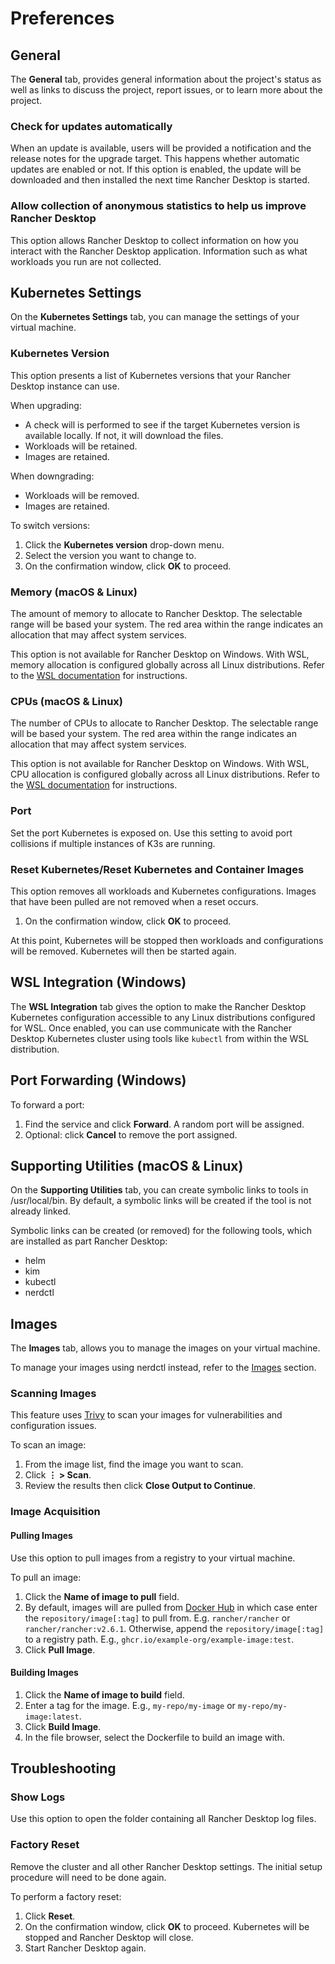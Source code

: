 # Preferences

## General

The **General** tab, provides general information about the project's status as well as links to discuss the project, report issues, or to learn more about the project.

### Check for updates automatically

When an update is available, users will be provided a notification and the release notes for the upgrade target. This happens whether automatic updates are enabled or not. If this option is enabled, the update will be downloaded and then installed the next time Rancher Desktop is started.

### Allow collection of anonymous statistics to help us improve Rancher Desktop

This option allows Rancher Desktop to collect information on how you interact with the Rancher Desktop application. Information such as what workloads you run are not collected.

## Kubernetes Settings

On the **Kubernetes Settings** tab, you can manage the settings of your virtual machine.

### Kubernetes Version

This option presents a list of Kubernetes versions that your Rancher Desktop instance can use. 

When upgrading:

- A check will is performed to see if the target Kubernetes version is available locally. If not, it will download the files.
- Workloads will be retained.
- Images are retained.

When downgrading:

- Workloads will be removed.
- Images are retained.

To switch versions:

1. Click the **Kubernetes version** drop-down menu.
1. Select the version you want to change to.
1. On the confirmation window, click **OK** to proceed.

### Memory (macOS & Linux)

The amount of memory to allocate to Rancher Desktop. The selectable range will be based your system. The red area within the range indicates an allocation that may affect system services.

This option is not available for Rancher Desktop on Windows. With WSL, memory allocation is configured globally across all Linux distributions. Refer to the [WSL documentation] for instructions.

[WSL documentation]:
https://docs.microsoft.com/en-us/windows/wsl/wsl-config#options-for-wslconfig

### CPUs (macOS & Linux)

The number of CPUs to allocate to Rancher Desktop. The selectable range will be based your system. The red area within the range indicates an allocation that may affect system services.

This option is not available for Rancher Desktop on Windows. With WSL, CPU allocation is configured globally across all Linux distributions. Refer to the [WSL documentation] for instructions.

[WSL documentation]:
https://docs.microsoft.com/en-us/windows/wsl/wsl-config#options-for-wslconfig

### Port

Set the port Kubernetes is exposed on. Use this setting to avoid port collisions if multiple instances of K3s are running.

### Reset Kubernetes/Reset Kubernetes and Container Images

This option removes all workloads and Kubernetes configurations. 
Images that have been pulled are not removed when a reset occurs.
1. On the confirmation window, click **OK** to proceed.

At this point, Kubernetes will be stopped then workloads and configurations will be removed. Kubernetes will then be started again.

## WSL Integration (Windows)

The **WSL Integration** tab gives the option to make the Rancher Desktop Kubernetes configuration accessible to any Linux distributions configured for WSL. Once enabled, you can use communicate with the Rancher Desktop Kubernetes cluster using tools like `kubectl` from within the WSL distribution.

## Port Forwarding (Windows)

To forward a port:

1. Find the service and click **Forward**. A random port will be assigned.
1. Optional: click **Cancel** to remove the port assigned.

## Supporting Utilities (macOS & Linux)

On the **Supporting Utilities** tab, you can create symbolic links to tools in /usr/local/bin. By default, a symbolic links will be created if the tool is not already linked.

Symbolic links can be created (or removed) for the following tools, which are installed as part Rancher Desktop:

- helm
- kim
- kubectl
- nerdctl

## Images

The **Images** tab, allows you to manage the images on your virtual machine.

To manage your images using nerdctl instead, refer to the [Images](./images) section.

### Scanning Images

This feature uses [Trivy] to scan your images for vulnerabilities and configuration issues.

To scan an image:

1. From the image list, find the image you want to scan.
1. Click **⋮ > Scan**.
1. Review the results then click **Close Output to Continue**.

[Trivy]:
https://github.com/aquasecurity/trivy

### Image Acquisition

#### Pulling Images

Use this option to pull images from a registry to your virtual machine.

To pull an image:

1. Click the **Name of image to pull** field.
1. By default, images will are pulled from [Docker Hub] in which case enter the `repository/image[:tag]` to pull from. E.g. `rancher/rancher` or `rancher/rancher:v2.6.1`. Otherwise, append the `repository/image[:tag]` to a registry path. E.g., `ghcr.io/example-org/example-image:test`.
1. Click **Pull Image**.

[Docker Hub]:
https://hub.docker.com/

#### Building Images

1. Click the **Name of image to build** field.
1. Enter a tag for the image. E.g., `my-repo/my-image` or `my-repo/my-image:latest`.
1. Click **Build Image**.
1. In the file browser, select the Dockerfile to build an image with.

## Troubleshooting

### Show Logs

Use this option to open the folder containing all Rancher Desktop log files.

### Factory Reset

Remove the cluster and all other Rancher Desktop settings. The initial setup procedure will need to be done again.

To perform a factory reset:

1. Click **Reset**.
1. On the confirmation window, click **OK** to proceed. Kubernetes will be stopped and Rancher Desktop will close.
1. Start Rancher Desktop again.
